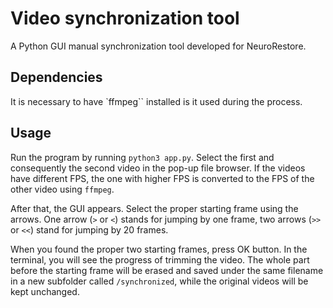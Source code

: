 # Video synchronization tool

A Python GUI manual synchronization tool developed for NeuroRestore.

## Dependencies

It is necessary to have `ffmpeg`` installed is it used during the process.

## Usage

Run the program by running `python3 app.py`.
Select the first and consequently the second video in the pop-up file browser.
If the videos have different FPS, the one with higher FPS is converted to the FPS of the other video using `ffmpeg`.

After that, the GUI appears. Select the proper starting frame using the arrows. One arrow (`>` or `<`) stands for jumping
by one frame, two arrows (`>>` or `<<`) stand for jumping by 20 frames.

When you found the proper two starting frames, press OK button. In the terminal, you will see the progress of trimming the video.
The whole part before the starting frame will be erased and saved under the same filename
in a new subfolder called `/synchronized`, while the original videos will be kept unchanged.